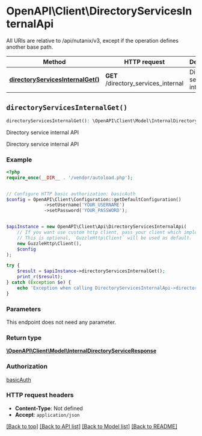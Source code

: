 # OpenAPI\Client\DirectoryServicesInternalApi

All URIs are relative to /api/nutanix/v3, except if the operation defines another base path.

| Method | HTTP request | Description |
| ------------- | ------------- | ------------- |
| [**directoryServicesInternalGet()**](DirectoryServicesInternalApi.md#directoryServicesInternalGet) | **GET** /directory_services_internal | Directory service internal API |


## `directoryServicesInternalGet()`

```php
directoryServicesInternalGet(): \OpenAPI\Client\Model\InternalDirectoryServiceResponse
```

Directory service internal API

Directory service internal API

### Example

```php
<?php
require_once(__DIR__ . '/vendor/autoload.php');


// Configure HTTP basic authorization: basicAuth
$config = OpenAPI\Client\Configuration::getDefaultConfiguration()
              ->setUsername('YOUR_USERNAME')
              ->setPassword('YOUR_PASSWORD');


$apiInstance = new OpenAPI\Client\Api\DirectoryServicesInternalApi(
    // If you want use custom http client, pass your client which implements `GuzzleHttp\ClientInterface`.
    // This is optional, `GuzzleHttp\Client` will be used as default.
    new GuzzleHttp\Client(),
    $config
);

try {
    $result = $apiInstance->directoryServicesInternalGet();
    print_r($result);
} catch (Exception $e) {
    echo 'Exception when calling DirectoryServicesInternalApi->directoryServicesInternalGet: ', $e->getMessage(), PHP_EOL;
}
```

### Parameters

This endpoint does not need any parameter.

### Return type

[**\OpenAPI\Client\Model\InternalDirectoryServiceResponse**](../Model/InternalDirectoryServiceResponse.md)

### Authorization

[basicAuth](../../README.md#basicAuth)

### HTTP request headers

- **Content-Type**: Not defined
- **Accept**: `application/json`

[[Back to top]](#) [[Back to API list]](../../README.md#endpoints)
[[Back to Model list]](../../README.md#models)
[[Back to README]](../../README.md)
